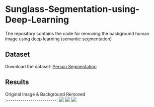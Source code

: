 # Sunglass-Segmentation-using-Deep-Learning
The repository contains the code for removing the background human image using deep learning (semantic segmentation)

## Dataset
Download the dataset: [Person Segmentation](https://www.kaggle.com/datasets/nikhilroxtomar/person-segmentation/download?datasetVersionNumber=1)

## Results
Original Image & Background Removed             
:-------------------------:
![](image/1.png)
![](image/2.png)
![](image/3.png)

